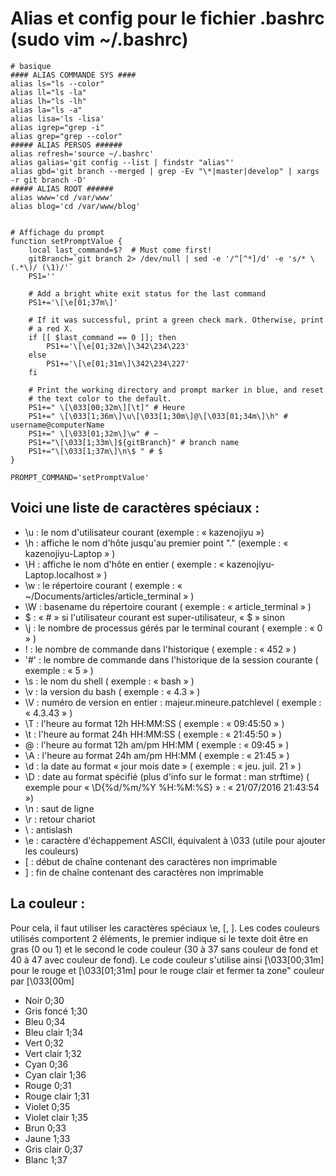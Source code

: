 # Alias et config pour le fichier .bashrc (sudo vim ~/.bashrc)
```shell
# basique
#### ALIAS COMMANDE SYS ####
alias ls="ls --color"
alias ll="ls -la"
alias lh="ls -lh"
alias la="ls -a"
alias lisa='ls -lisa'
alias igrep="grep -i"
alias grep="grep --color"
##### ALIAS PERSOS ######
alias refresh='source ~/.bashrc'
alias galias='git config --list | findstr "alias"'
alias gbd='git branch --merged | grep -Ev "\*|master|develop" | xargs -r git branch -D'
##### ALIAS ROOT ######
alias www='cd /var/www'
alias blog='cd /var/www/blog'


# Affichage du prompt
function setPromptValue {
    local last_command=$?  # Must come first!
    gitBranch=`git branch 2> /dev/null | sed -e '/^[^*]/d' -e 's/* \(.*\)/ (\1)/'`
    PS1=''

    # Add a bright white exit status for the last command
    PS1+='\[\e[01;37m\]'

    # If it was successful, print a green check mark. Otherwise, print
    # a red X.
    if [[ $last_command == 0 ]]; then
        PS1+='\[\e[01;32m\]\342\234\223'
    else
        PS1+='\[\e[01;31m\]\342\234\227'
    fi

    # Print the working directory and prompt marker in blue, and reset
    # the text color to the default.
    PS1+=" \[\033[00;32m\][\t]" # Heure
    PS1+=" \[\033[1;36m\]\u\[\033[1;30m\]@\[\033[01;34m\]\h" # username@computerName
    PS1+=" \[\033[01;32m\]\w" # ~
    PS1+="\[\033[1;33m\]${gitBranch}" # branch name
    PS1+="\[\033[1;37m\]\n\$ " # $
}

PROMPT_COMMAND='setPromptValue'
```

## Voici une liste de caractères spéciaux :

- \u : le nom d'utilisateur courant (exemple : « kazenojiyu »)
- \h : affiche le nom d'hôte jusqu'au premier point "." (exemple : « kazenojiyu-Laptop » )
- \H : affiche le nom d'hôte en entier ( exemple : « kazenojiyu-Laptop.localhost » )
- \w : le répertoire courant ( exemple : « ~/Documents/articles/article_terminal » )
- \W : basename du répertoire courant ( exemple : « article_terminal » )
- \$ : « # » si l'utilisateur courant est super-utilisateur, « $ » sinon
- \j : le nombre de processus gérés par le terminal courant ( exemple : « 0 » )
- ! : le nombre de commande dans l'historique ( exemple : « 452 » )
- '#' : le nombre de commande dans l'historique de la session courante ( exemple : « 5 » )
- \s : le nom du shell ( exemple : « bash » )
- \v : la version du bash ( exemple : « 4.3 » )
- \V : numéro de version en entier : majeur.mineure.patchlevel ( exemple : « 4.3.43 » )
- \T : l'heure au format 12h HH:MM:SS ( exemple : « 09:45:50 » )
- \t : l'heure au format 24h HH:MM:SS ( exemple : « 21:45:50 » )
- \@ : l'heure au format 12h am/pm HH:MM ( exemple : « 09:45 » )
- \A : l'heure au format 24h am/pm HH:MM ( exemple : « 21:45 » )
- \d : la date au format « jour mois date » ( exemple : « jeu. juil. 21 » )
- \D : date au format spécifié (plus d'info sur le format : man strftime) ( exemple pour « \D{%d/%m/%Y %H:%M:%S} » : « 21/07/2016 21:43:54 »)
- \n : saut de ligne
- \r : retour chariot
- \ : antislash
- \e : caractère d'échappement ASCII, équivalent à \033 (utile pour ajouter les couleurs)
- [ : début de chaîne contenant des caractères non imprimable
-  ] : fin de chaîne contenant des caractères non imprimable

## La couleur :

Pour cela, il faut utiliser les caractères spéciaux \e, \[, \].
Les codes couleurs utilisés comportent 2 éléments, le premier indique si le texte doit être en gras (0 ou 1) et le second le code couleur (30 à 37 sans couleur de fond et 40 à 47 avec couleur de fond).
Le code couleur s'utilise ainsi
\[\033[00;31m\] pour le rouge et \[\033[01;31m\] pour le rouge clair
et fermer ta  zone" couleur par  \[\033[00m\]

   - Noir 0;30   
   - Gris foncé 1;30
   - Bleu 0;34
   - Bleu clair 1;34
   - Vert 0;32
   - Vert clair 1;32
   - Cyan 0;36
   - Cyan clair 1;36
   - Rouge 0;31
   - Rouge clair 1;31
   - Violet 0;35
   - Violet clair 1;35
   - Brun 0;33
   - Jaune 1;33
   - Gris clair 0;37
   - Blanc 1;37
